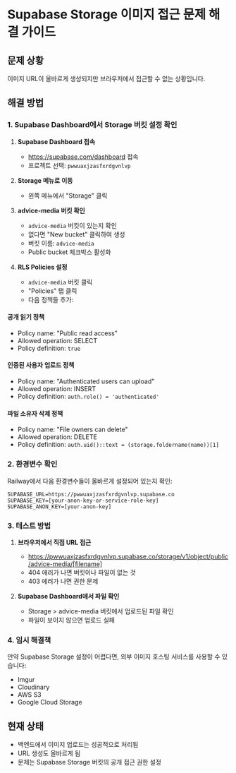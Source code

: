# Supabase Storage 이미지 접근 문제 해결 가이드

## 문제 상황
이미지 URL이 올바르게 생성되지만 브라우저에서 접근할 수 없는 상황입니다.

## 해결 방법

### 1. Supabase Dashboard에서 Storage 버킷 설정 확인

1. **Supabase Dashboard 접속**
   - https://supabase.com/dashboard 접속
   - 프로젝트 선택: `pwwuaxjzasfxrdgvnlvp`

2. **Storage 메뉴로 이동**
   - 왼쪽 메뉴에서 "Storage" 클릭

3. **advice-media 버킷 확인**
   - `advice-media` 버킷이 있는지 확인
   - 없다면 "New bucket" 클릭하여 생성
   - 버킷 이름: `advice-media`
   - Public bucket 체크박스 활성화

4. **RLS Policies 설정**
   - `advice-media` 버킷 클릭
   - "Policies" 탭 클릭
   - 다음 정책들 추가:

#### 공개 읽기 정책
- Policy name: "Public read access"
- Allowed operation: SELECT
- Policy definition: `true`

#### 인증된 사용자 업로드 정책
- Policy name: "Authenticated users can upload"
- Allowed operation: INSERT
- Policy definition: `auth.role() = 'authenticated'`

#### 파일 소유자 삭제 정책
- Policy name: "File owners can delete"
- Allowed operation: DELETE
- Policy definition: `auth.uid()::text = (storage.foldername(name))[1]`

### 2. 환경변수 확인

Railway에서 다음 환경변수들이 올바르게 설정되어 있는지 확인:

```
SUPABASE_URL=https://pwwuaxjzasfxrdgvnlvp.supabase.co
SUPABASE_KEY=[your-anon-key-or-service-role-key]
SUPABASE_ANON_KEY=[your-anon-key]
```

### 3. 테스트 방법

1. **브라우저에서 직접 URL 접근**
   - https://pwwuaxjzasfxrdgvnlvp.supabase.co/storage/v1/object/public/advice-media/[filename]
   - 404 에러가 나면 버킷이나 파일이 없는 것
   - 403 에러가 나면 권한 문제

2. **Supabase Dashboard에서 파일 확인**
   - Storage > advice-media 버킷에서 업로드된 파일 확인
   - 파일이 보이지 않으면 업로드 실패

### 4. 임시 해결책

만약 Supabase Storage 설정이 어렵다면, 외부 이미지 호스팅 서비스를 사용할 수 있습니다:

- Imgur
- Cloudinary
- AWS S3
- Google Cloud Storage

## 현재 상태
- 백엔드에서 이미지 업로드는 성공적으로 처리됨
- URL 생성도 올바르게 됨
- 문제는 Supabase Storage 버킷의 공개 접근 권한 설정 